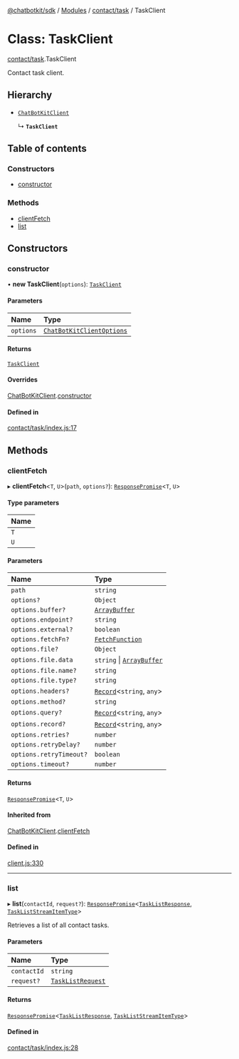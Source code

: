 [@chatbotkit/sdk](../README.md) / [Modules](../modules.md) / [contact/task](../modules/contact_task.md) / TaskClient

# Class: TaskClient

[contact/task](../modules/contact_task.md).TaskClient

Contact task client.

## Hierarchy

- [`ChatBotKitClient`](client.ChatBotKitClient.md)

  ↳ **`TaskClient`**

## Table of contents

### Constructors

- [constructor](contact_task.TaskClient.md#constructor)

### Methods

- [clientFetch](contact_task.TaskClient.md#clientfetch)
- [list](contact_task.TaskClient.md#list)

## Constructors

### constructor

• **new TaskClient**(`options`): [`TaskClient`](contact_task.TaskClient.md)

#### Parameters

| Name | Type |
| :------ | :------ |
| `options` | [`ChatBotKitClientOptions`](../interfaces/client.ChatBotKitClientOptions.md) |

#### Returns

[`TaskClient`](contact_task.TaskClient.md)

#### Overrides

[ChatBotKitClient](client.ChatBotKitClient.md).[constructor](client.ChatBotKitClient.md#constructor)

#### Defined in

[contact/task/index.js:17](https://github.com/chatbotkit/node-sdk/blob/main/packages/sdk/src/contact/task/index.js#L17)

## Methods

### clientFetch

▸ **clientFetch**\<`T`, `U`\>(`path`, `options?`): [`ResponsePromise`](client.ResponsePromise.md)\<`T`, `U`\>

#### Type parameters

| Name |
| :------ |
| `T` |
| `U` |

#### Parameters

| Name | Type |
| :------ | :------ |
| `path` | `string` |
| `options?` | `Object` |
| `options.buffer?` | [`ArrayBuffer`]( https://developer.mozilla.org/docs/Web/JavaScript/Reference/Global_Objects/ArrayBuffer ) |
| `options.endpoint?` | `string` |
| `options.external?` | `boolean` |
| `options.fetchFn?` | [`FetchFunction`](../modules/client.md#fetchfunction) |
| `options.file?` | `Object` |
| `options.file.data` | `string` \| [`ArrayBuffer`]( https://developer.mozilla.org/docs/Web/JavaScript/Reference/Global_Objects/ArrayBuffer ) |
| `options.file.name?` | `string` |
| `options.file.type?` | `string` |
| `options.headers?` | [`Record`]( https://www.typescriptlang.org/docs/handbook/utility-types.html#recordkeys-type )\<`string`, `any`\> |
| `options.method?` | `string` |
| `options.query?` | [`Record`]( https://www.typescriptlang.org/docs/handbook/utility-types.html#recordkeys-type )\<`string`, `any`\> |
| `options.record?` | [`Record`]( https://www.typescriptlang.org/docs/handbook/utility-types.html#recordkeys-type )\<`string`, `any`\> |
| `options.retries?` | `number` |
| `options.retryDelay?` | `number` |
| `options.retryTimeout?` | `boolean` |
| `options.timeout?` | `number` |

#### Returns

[`ResponsePromise`](client.ResponsePromise.md)\<`T`, `U`\>

#### Inherited from

[ChatBotKitClient](client.ChatBotKitClient.md).[clientFetch](client.ChatBotKitClient.md#clientfetch)

#### Defined in

[client.js:330](https://github.com/chatbotkit/node-sdk/blob/main/packages/sdk/src/client.js#L330)

___

### list

▸ **list**(`contactId`, `request?`): [`ResponsePromise`](client.ResponsePromise.md)\<[`TaskListResponse`](../modules/contact_task_v1.md#tasklistresponse), [`TaskListStreamItemType`](../modules/contact_task_v1.md#taskliststreamitemtype)\>

Retrieves a list of all contact tasks.

#### Parameters

| Name | Type |
| :------ | :------ |
| `contactId` | `string` |
| `request?` | [`TaskListRequest`](../modules/contact_task_v1.md#tasklistrequest) |

#### Returns

[`ResponsePromise`](client.ResponsePromise.md)\<[`TaskListResponse`](../modules/contact_task_v1.md#tasklistresponse), [`TaskListStreamItemType`](../modules/contact_task_v1.md#taskliststreamitemtype)\>

#### Defined in

[contact/task/index.js:28](https://github.com/chatbotkit/node-sdk/blob/main/packages/sdk/src/contact/task/index.js#L28)
